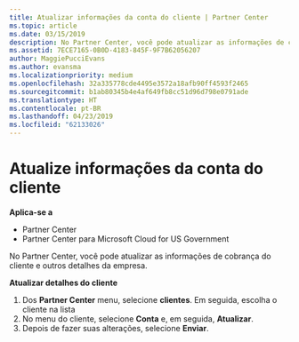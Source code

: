 ```yaml
---
title: Atualizar informações da conta do cliente | Partner Center
ms.topic: article
ms.date: 03/15/2019
description: No Partner Center, você pode atualizar as informações de cobrança do cliente e outros detalhes da empresa.
ms.assetid: 7ECE7165-0B0D-4183-845F-9F7B62056207
author: MaggiePucciEvans
ms.author: evansma
ms.localizationpriority: medium
ms.openlocfilehash: 32a335778cde4495e3572a18afb90ff4593f2465
ms.sourcegitcommit: b1ab80345b4e4af649fb8cc51d96d798e0791ade
ms.translationtype: HT
ms.contentlocale: pt-BR
ms.lasthandoff: 04/23/2019
ms.locfileid: "62133026"
---
```

# <a name="update-customer-account-info"></a>Atualize informações da conta do cliente

**Aplica-se a**

-  Partner Center
-  Partner Center para Microsoft Cloud for US Government


No Partner Center, você pode atualizar as informações de cobrança do cliente e outros detalhes da empresa.

**Atualizar detalhes do cliente**

1.  Dos **Partner Center** menu, selecione **clientes**. Em seguida, escolha o cliente na lista
2.  No menu do cliente, selecione **Conta** e, em seguida, **Atualizar**.
3.  Depois de fazer suas alterações, selecione **Enviar**.

 

 



